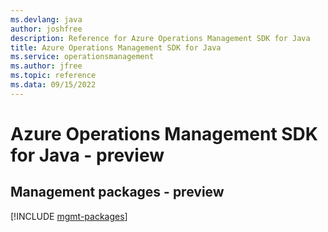 ```yaml
---
ms.devlang: java
author: joshfree
description: Reference for Azure Operations Management SDK for Java
title: Azure Operations Management SDK for Java
ms.service: operationsmanagement
ms.author: jfree
ms.topic: reference
ms.data: 09/15/2022
---
```

# Azure Operations Management SDK for Java - preview

## Management packages - preview
[!INCLUDE [mgmt-packages](operations-management-mgmt-index.md)]
